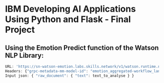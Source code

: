 # IBM Developing AI Applications Using Python and Flask - Final Project

## Using the Emotion Predict function of the Watson NLP Library:

```js
URL: 'https://sn-watson-emotion.labs.skills.network/v1/watson.runtime.nlp.v1/NlpService/EmotionPredict'
Headers: {"grpc-metadata-mm-model-id": "emotion_aggregated-workflow_lang_en_stock"}
Input json: { "raw_document": { "text": text_to_analyse } }
```

